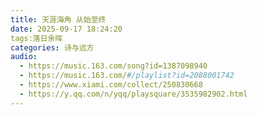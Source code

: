 ```yaml
---
title: 天涯海角 从始至终
date: 2025-09-17 18:24:20
tags:落日余晖
categories: 诗与远方
audio:  
  - https://music.163.com/song?id=1387098940
  - https://music.163.com/#/playlist?id=2088001742
  - https://www.xiami.com/collect/250830668
  - https://y.qq.com/n/yqq/playsquare/3535982902.html
---
```

